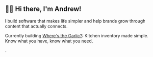 ## 👋🏾 Hi there, I'm Andrew!

I build software that makes life simpler and help brands grow through content that actually connects.

Currently building [Where's the Garlic?](https://www.wheresthegarlic.com/): Kitchen inventory made simple. Know what you have, know what you need.

.

<!---
internetdrew/internetdrew is a ✨ special ✨ repository because its `README.md` (this file) appears on your GitHub profile.
You can click the Preview link to take a look at your changes.
--->
